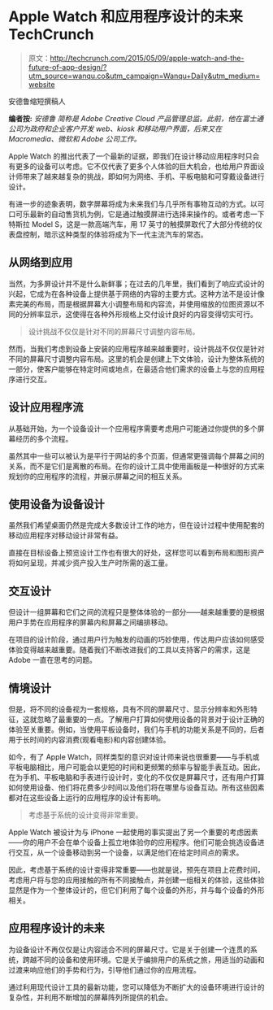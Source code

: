 # Apple Watch 和应用程序设计的未来 TechCrunch

> 原文：<http://techcrunch.com/2015/05/09/apple-watch-and-the-future-of-app-design/?utm_source=wanqu.co&utm_campaign=Wanqu+Daily&utm_medium=website>

安德鲁缩短撰稿人

**编者按:** *安德鲁 简称是 Adobe Creative Cloud 产品管理总监。此前，他在富士通公司为政府和企业客户开发 web、kiosk 和移动用户界面，后来又在 Macromedia、微软和 Adobe 公司工作。*

Apple Watch 的推出代表了一个最新的证据，即我们在设计移动应用程序时只会有更多的设备可以考虑。它不仅代表了更多个人体验的巨大机会，也给用户界面设计师带来了越来越复杂的挑战，即如何为网络、手机、平板电脑和可穿戴设备进行设计。

有进一步的迹象表明，数字屏幕将成为未来我们与几乎所有事物互动的方式。以可口可乐最新的自动售货机为例，它是通过触摸屏进行选择来操作的。或者考虑一下特斯拉 Model S，这是一款高端汽车，用 17 英寸的触摸屏取代了大部分传统的仪表盘控制，暗示这种类型的体验将成为下一代主流汽车的常态。

## 从网络到应用

当然，为多屏设计并不是什么新鲜事；在过去的几年里，我们看到了响应式设计的兴起，它成为在各种设备上提供基于网络的内容的主要方式。这种方法不是设计像素完美的布局，而是根据屏幕大小调整布局和内容流，并使用缩放的位图资源以不同的分辨率显示，这使得在各种外形规格上交付设计良好的内容变得切实可行。

> 设计挑战不仅仅是针对不同的屏幕尺寸调整内容布局。

然而，当我们考虑到设备上安装的应用程序越来越重要时，设计挑战不仅仅是针对不同的屏幕尺寸调整内容布局。这里的机会是创建上下文体验，设计为整体系统的一部分，使客户能够在特定时间或地点，在最适合他们需求的设备上与您的应用程序进行交互。

## 设计应用程序流

从基础开始，为一个设备设计一个应用程序需要考虑用户可能通过你提供的多个屏幕经历的多个流程。

虽然其中一些可以被认为是平行于网站的多个页面，但通常更强调每个屏幕之间的关系，而不是它们是离散的布局。在你的设计工具中使用画板是一种很好的方式来规划你的应用程序的流程，并展示屏幕之间的相互关系。

## 使用设备为设备设计

虽然我们希望桌面仍然是完成大多数设计工作的地方，但在设计过程中使用配套的移动应用程序对移动设计非常有益。

直接在目标设备上预览设计工作也有很大的好处，这样您可以看到布局和图形资产将如何呈现，并减少资产投入生产时所需的返工量。

## 交互设计

但设计一组屏幕和它们之间的流程只是整体体验的一部分——越来越重要的是根据用户手势在应用程序的屏幕内和屏幕之间编排移动。

在项目的设计阶段，通过用户行为触发的动画的巧妙使用，传达用户应该如何感受体验变得越来越重要。随着我们不断改进我们的工具以支持客户的需求，这是 Adobe 一直在思考的问题。

## 情境设计

但是，将不同的设备视为一套规格，具有不同的屏幕尺寸、显示分辨率和外形特征，这就忽略了最重要的一点。了解用户打算如何使用设备的背景对于设计正确的体验至关重要。例如，当使用平板设备时，我们与手机的功能关系是不同的，后者用于长时间的内容消费(观看电影)和内容创建体验。

如今，有了 Apple Watch，同样类型的意识对设计师来说也很重要——与手机或平板电脑相比，用户可能会以更短的时间和更频繁的频率与智能手表互动。因此，在为手机、平板电脑和手表进行设计时，变化的不仅仅是屏幕尺寸，还有用户打算如何使用设备、他们将花费多少时间以及他们将在哪里与设备互动。所有这些因素都对在这些设备上运行的应用程序的设计有影响。

> 考虑基于系统的设计变得非常重要。

Apple Watch 被设计为与 iPhone 一起使用的事实提出了另一个重要的考虑因素——你的用户不会在单个设备上孤立地体验你的应用程序。他们可能会挑选设备进行交互，从一个设备移动到另一个设备，以满足他们在给定时间点的需求。

因此，考虑基于系统的设计变得非常重要——也就是说，预先在项目上花费时间，考虑用户将与您的应用接触的所有不同接触点，并创建一组相关的体验，这些体验显然是作为一个整体设计的，但它们利用了每个设备的外形，并与每个设备的外形相关。

## 应用程序设计的未来

为设备设计不再仅仅是让内容适合不同的屏幕尺寸。它是关于创建一个连贯的系统，跨越不同的设备和使用环境。它是关于编排用户的系统之旅，用适当的动画和过渡来响应他们的手势和行为，引导他们通过你的应用流程。

通过利用现代设计工具的最新功能，您可以降低为不断扩大的设备环境进行设计的复杂性，并利用不断增加的屏幕阵列所提供的机会。